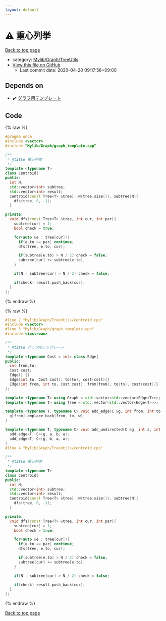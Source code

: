 ```yaml
---
layout: default
---
```


<!-- mathjax config similar to math.stackexchange -->
<script type="text/javascript" async
  src="https://cdnjs.cloudflare.com/ajax/libs/mathjax/2.7.5/MathJax.js?config=TeX-MML-AM_CHTML">
</script>
<script type="text/x-mathjax-config">
  MathJax.Hub.Config({
    TeX: { equationNumbers: { autoNumber: "AMS" }},
    tex2jax: {
      inlineMath: [ ['$','$'] ],
      processEscapes: true
    },
    "HTML-CSS": { matchFontHeight: false },
    displayAlign: "left",
    displayIndent: "2em"
  });
</script>

<script type="text/javascript" src="https://cdnjs.cloudflare.com/ajax/libs/jquery/3.4.1/jquery.min.js"></script>
<script src="https://cdn.jsdelivr.net/npm/jquery-balloon-js@1.1.2/jquery.balloon.min.js" integrity="sha256-ZEYs9VrgAeNuPvs15E39OsyOJaIkXEEt10fzxJ20+2I=" crossorigin="anonymous"></script>
<script type="text/javascript" src="../../../../assets/js/copy-button.js"></script>
<link rel="stylesheet" href="../../../../assets/css/copy-button.css" />


# :warning: 重心列挙

<a href="../../../../index.html">Back to top page</a>

* category: <a href="../../../../index.html#a41ea9974466d4f509bcbf59f2ee921e">Mylib/Graph/TreeUtils</a>
* <a href="{{ site.github.repository_url }}/blob/master/Mylib/Graph/TreeUtils/centroid.cpp">View this file on GitHub</a>
    - Last commit date: 2020-04-20 09:17:56+09:00




## Depends on

* :heavy_check_mark: <a href="../graph_template.cpp.html">グラフ用テンプレート</a>


## Code

<a id="unbundled"></a>
{% raw %}
```cpp
#pragma once
#include <vector>
#include "Mylib/Graph/graph_template.cpp"

/**
 * @title 重心列挙
 */
template <typename T>
class Centroid{
public:
  int N;
  std::vector<int> subtree;
  std::vector<int> result;
  Centroid(const Tree<T> &tree): N(tree.size()), subtree(N){
    dfs(tree, 0, -1);    
  }

private:
  void dfs(const Tree<T> &tree, int cur, int par){
    subtree[cur] = 1;
    bool check = true;

    for(auto &e : tree[cur]){
      if(e.to == par) continue;
      dfs(tree, e.to, cur);

      if(subtree[e.to] > N / 2) check = false;
      subtree[cur] += subtree[e.to];
    }

    if(N - subtree[cur] > N / 2) check = false;

    if(check) result.push_back(cur);
  }
};

```
{% endraw %}

<a id="bundled"></a>
{% raw %}
```cpp
#line 2 "Mylib/Graph/TreeUtils/centroid.cpp"
#include <vector>
#line 3 "Mylib/Graph/graph_template.cpp"
#include <iostream>

/**
 * @title グラフ用テンプレート
 */
template <typename Cost = int> class Edge{
public:
  int from,to;
  Cost cost;
  Edge() {}
  Edge(int to, Cost cost): to(to), cost(cost){}
  Edge(int from, int to, Cost cost): from(from), to(to), cost(cost){}
};

template <typename T> using Graph = std::vector<std::vector<Edge<T>>>;
template <typename T> using Tree = std::vector<std::vector<Edge<T>>>;

template <typename T, typename C> void add_edge(C &g, int from, int to, T w = 1){
  g[from].emplace_back(from, to, w);
}

template <typename T, typename C> void add_undirected(C &g, int a, int b, T w = 1){
  add_edge<T, C>(g, a, b, w);
  add_edge<T, C>(g, b, a, w);
}
#line 4 "Mylib/Graph/TreeUtils/centroid.cpp"

/**
 * @title 重心列挙
 */
template <typename T>
class Centroid{
public:
  int N;
  std::vector<int> subtree;
  std::vector<int> result;
  Centroid(const Tree<T> &tree): N(tree.size()), subtree(N){
    dfs(tree, 0, -1);    
  }

private:
  void dfs(const Tree<T> &tree, int cur, int par){
    subtree[cur] = 1;
    bool check = true;

    for(auto &e : tree[cur]){
      if(e.to == par) continue;
      dfs(tree, e.to, cur);

      if(subtree[e.to] > N / 2) check = false;
      subtree[cur] += subtree[e.to];
    }

    if(N - subtree[cur] > N / 2) check = false;

    if(check) result.push_back(cur);
  }
};

```
{% endraw %}

<a href="../../../../index.html">Back to top page</a>


